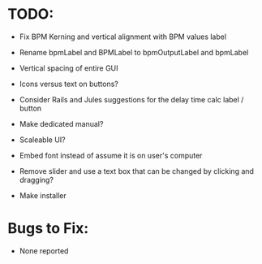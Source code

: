 # TODO:

* Fix BPM Kerning and vertical alignment with BPM values label
* Rename bpmLabel and BPMLabel to bpmOutputLabel and bpmLabel
* Vertical spacing of entire GUI
* Icons versus text on buttons?

* Consider Rails and Jules suggestions for the delay time calc label / button
* Make dedicated manual?
* Scaleable UI?
* Embed font instead of assume it is on user's computer
* Remove slider and use a text box that can be changed by clicking and dragging?
* Make installer

# Bugs to Fix:
* None reported

